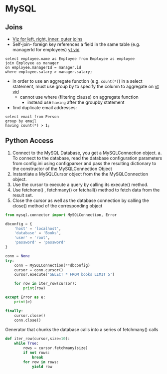 # MySQL

## Joins

- [Viz for left, right, inner, outer joins](https://joins.spathon.com)
- Self-join- foreign key references a field in the same table (e.g. managerId for employees) [yt vid](https://www.youtube.com/watch?v=7T8b7g7aV1A)

``` mysql
select employee.name as Employee from Employee as employee 
join Employee as manager
on employee.managerId = manager.id
where employee.salary > manager.salary;
```

- in order to use an aggregate function (e.g. `count(*)`) in a select statement, must use group by to specify the column to aggregate on [yt vid](https://www.youtube.com/watch?v=nNrgRVIzeHg)
    - cannot use where (filtering clause) on aggregate function
        - instead use `having` after the groupby statement
- find duplicate email addresses:

``` mysql
select email from Person
group by email
having count(*) > 1;
```

## Python Access

1. Connect to the MySQL Database, you get a MySQLConnection object.
	a. To connect to the database, read the database configuration parameters from config.ini using configparser and pass the resulting dictionary to the constructor of the MySQLConnection Object
2. Instantiate a  MySQLCursor object from the the MySQLConnection object.
3. Use the cursor to execute a query by calling its  execute() method.
4. Use fetchone() ,  fetchmany() or  fetchall() method to fetch data from the result set.
5. Close the cursor as well as the database connection by calling the  close() method of the corresponding object

```python
from mysql.connector import MySQLConnection, Error

dbconfig = {
    'host' = 'localhost',
    'database' = 'Books',
    'user' = 'root',
    'password' = 'password'    
}

conn = None
try:
    conn = MySQLConnection(**dbconfig)   
    cursor = conn.cursor()
    cursor.execute('SELECT * FROM books LIMIT 5')

    for row in iter_row(cursor):
        print(row)

except Error as e:
    print(e)

finally:
    cursor.close()
    conn.close()

```

Generator that chunks the database calls into a series of fetchmany() calls
```python
def iter_row(cursor,size=10):
	while True:
		rows = cursor.fetchmany(size)
		if not rows:
			break
		for row in rows:
			yield row
```
